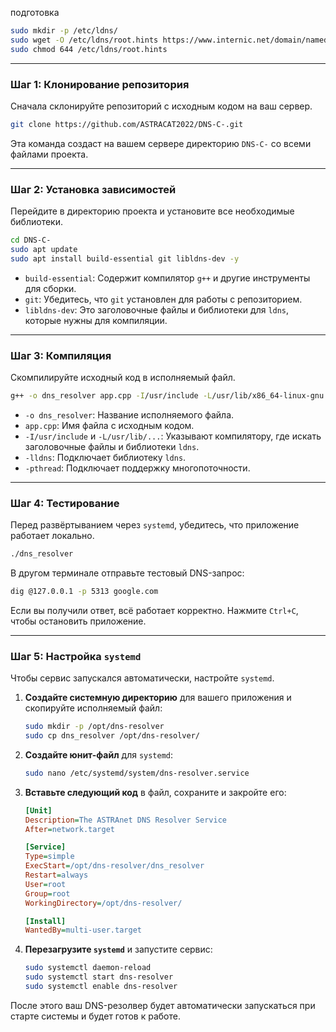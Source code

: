 подготовка 
```bash
sudo mkdir -p /etc/ldns/
sudo wget -O /etc/ldns/root.hints https://www.internic.net/domain/named.root
sudo chmod 644 /etc/ldns/root.hints
```
-----

### Шаг 1: Клонирование репозитория

Сначала склонируйте репозиторий с исходным кодом на ваш сервер.

```bash
git clone https://github.com/ASTRACAT2022/DNS-C-.git
```

Эта команда создаст на вашем сервере директорию `DNS-C-` со всеми файлами проекта.

-----

### Шаг 2: Установка зависимостей

Перейдите в директорию проекта и установите все необходимые библиотеки.

```bash
cd DNS-C-
sudo apt update
sudo apt install build-essential git libldns-dev -y
```

  * `build-essential`: Содержит компилятор `g++` и другие инструменты для сборки.
  * `git`: Убедитесь, что `git` установлен для работы с репозиторием.
  * `libldns-dev`: Это заголовочные файлы и библиотеки для `ldns`, которые нужны для компиляции.

-----

### Шаг 3: Компиляция

Скомпилируйте исходный код в исполняемый файл.

```bash
g++ -o dns_resolver app.cpp -I/usr/include -L/usr/lib/x86_64-linux-gnu -lldns -pthread
```

  * `-o dns_resolver`: Название исполняемого файла.
  * `app.cpp`: Имя файла с исходным кодом.
  * `-I/usr/include` и `-L/usr/lib/...`: Указывают компилятору, где искать заголовочные файлы и библиотеки `ldns`.
  * `-lldns`: Подключает библиотеку `ldns`.
  * `-pthread`: Подключает поддержку многопоточности.

-----

### Шаг 4: Тестирование

Перед развёртыванием через `systemd`, убедитесь, что приложение работает локально.

```bash
./dns_resolver
```

В другом терминале отправьте тестовый DNS-запрос:

```bash
dig @127.0.0.1 -p 5313 google.com
```

Если вы получили ответ, всё работает корректно. Нажмите `Ctrl+C`, чтобы остановить приложение.

-----

### Шаг 5: Настройка `systemd`

Чтобы сервис запускался автоматически, настройте `systemd`.

1.  **Создайте системную директорию** для вашего приложения и скопируйте исполняемый файл:
    ```bash
    sudo mkdir -p /opt/dns-resolver
    sudo cp dns_resolver /opt/dns-resolver/
    ```
2.  **Создайте юнит-файл** для `systemd`:
    ```bash
    sudo nano /etc/systemd/system/dns-resolver.service
    ```
3.  **Вставьте следующий код** в файл, сохраните и закройте его:
    ```ini
    [Unit]
    Description=The ASTRAnet DNS Resolver Service
    After=network.target

    [Service]
    Type=simple
    ExecStart=/opt/dns-resolver/dns_resolver
    Restart=always
    User=root
    Group=root
    WorkingDirectory=/opt/dns-resolver/

    [Install]
    WantedBy=multi-user.target
    ```
4.  **Перезагрузите `systemd`** и запустите сервис:
    ```bash
    sudo systemctl daemon-reload
    sudo systemctl start dns-resolver
    sudo systemctl enable dns-resolver
    ```

После этого ваш DNS-резолвер будет автоматически запускаться при старте системы и будет готов к работе.
